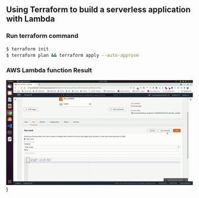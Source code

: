 ## Using Terraform to build a serverless application with Lambda 

### Run terraform command 

```bash
$ terraform init
$ terraform plan && terraform apply --auto-approve
```
### AWS Lambda function Result
![lambda](https://github.com/nyinyisoepaing/terraform-lambda-python/blob/main/doc/result.gif))

